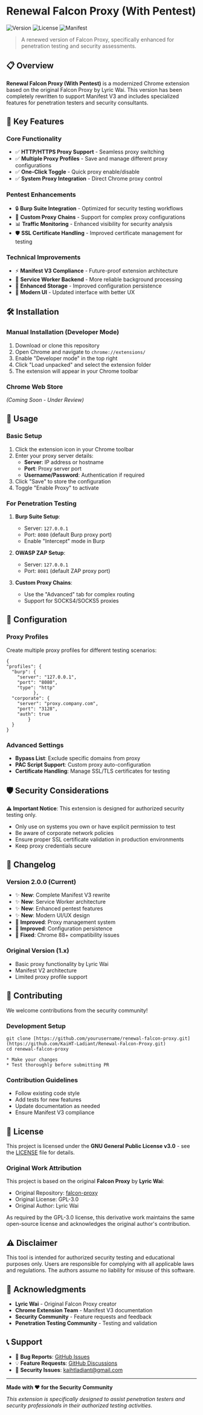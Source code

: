 # Renewal Falcon Proxy (With Pentest)

![Version](https://img.shields.io/badge/version-2.0.0-blue.svg)
![License](https://img.shields.io/badge/license-GPL--3.0-green.svg)
![Manifest](https://img.shields.io/badge/manifest-v3-orange.svg)

> A renewed version of Falcon Proxy, specifically enhanced for penetration testing and security assessments.

## 📋 Overview

**Renewal Falcon Proxy (With Pentest)** is a modernized Chrome extension based on the original Falcon Proxy by Lyric Wai. This version has been completely rewritten to support Manifest V3 and includes specialized features for penetration testers and security consultants.

## 🚀 Key Features

### Core Functionality
- ✅ **HTTP/HTTPS Proxy Support** - Seamless proxy switching
- ✅ **Multiple Proxy Profiles** - Save and manage different proxy configurations
- ✅ **One-Click Toggle** - Quick proxy enable/disable
- ✅ **System Proxy Integration** - Direct Chrome proxy control

### Pentest Enhancements
- 🔒 **Burp Suite Integration** - Optimized for security testing workflows
- 🎯 **Custom Proxy Chains** - Support for complex proxy configurations
- 📊 **Traffic Monitoring** - Enhanced visibility for security analysis
- 🛡️ **SSL Certificate Handling** - Improved certificate management for testing

### Technical Improvements
- ⚡ **Manifest V3 Compliance** - Future-proof extension architecture
- 🔧 **Service Worker Backend** - More reliable background processing
- 💾 **Enhanced Storage** - Improved configuration persistence
- 🎨 **Modern UI** - Updated interface with better UX

## 🛠️ Installation

### Manual Installation (Developer Mode)
1. Download or clone this repository
2. Open Chrome and navigate to `chrome://extensions/`
3. Enable "Developer mode" in the top right
4. Click "Load unpacked" and select the extension folder
5. The extension will appear in your Chrome toolbar

### Chrome Web Store
*(Coming Soon - Under Review)*

## 📖 Usage

### Basic Setup
1. Click the extension icon in your Chrome toolbar
2. Enter your proxy server details:
   - **Server**: IP address or hostname
   - **Port**: Proxy server port
   - **Username/Password**: Authentication if required
3. Click "Save" to store the configuration
4. Toggle "Enable Proxy" to activate

### For Penetration Testing
1. **Burp Suite Setup**:
   - Server: `127.0.0.1`
   - Port: `8080` (default Burp proxy port)
   - Enable "Intercept" mode in Burp

2. **OWASP ZAP Setup**:
   - Server: `127.0.0.1`
   - Port: `8081` (default ZAP proxy port)

3. **Custom Proxy Chains**:
   - Use the "Advanced" tab for complex routing
   - Support for SOCKS4/SOCKS5 proxies

## 🔧 Configuration

### Proxy Profiles
Create multiple proxy profiles for different testing scenarios:   
```
{
"profiles": {
  "burp": {
    "server": "127.0.0.1",
    "port": "8080",
    "type": "http"
          },
  "corporate": {
    "server": "proxy.company.com",
    "port": "3128",
    "auth": true
        }
  }
}
```

### Advanced Settings
- **Bypass List**: Exclude specific domains from proxy
- **PAC Script Support**: Custom proxy auto-configuration
- **Certificate Handling**: Manage SSL/TLS certificates for testing

## 🛡️ Security Considerations

**⚠️ Important Notice**: This extension is designed for authorized security testing only.

- Only use on systems you own or have explicit permission to test
- Be aware of corporate network policies
- Ensure proper SSL certificate validation in production environments
- Keep proxy credentials secure

## 📝 Changelog

### Version 2.0.0 (Current)
- ✨ **New**: Complete Manifest V3 rewrite
- ✨ **New**: Service Worker architecture
- ✨ **New**: Enhanced pentest features
- ✨ **New**: Modern UI/UX design
- 🔧 **Improved**: Proxy management system
- 🔧 **Improved**: Configuration persistence
- 🐛 **Fixed**: Chrome 88+ compatibility issues

### Original Version (1.x)
- Basic proxy functionality by Lyric Wai
- Manifest V2 architecture
- Limited proxy profile support

## 🤝 Contributing

We welcome contributions from the security community!

### Development Setup
```
git clone [https://github.com/yourusername/renewal-falcon-proxy.git](https://github.com/KaiHT-Ladiant/Renewal-Falcon-Proxy.git)
cd renewal-falcon-proxy

* Make your changes
* Test thoroughly before submitting PR
```

### Contribution Guidelines
- Follow existing code style
- Add tests for new features
- Update documentation as needed
- Ensure Manifest V3 compliance

## 📄 License

This project is licensed under the **GNU General Public License v3.0** - see the [LICENSE](LICENSE) file for details.

### Original Work Attribution
This project is based on the original **Falcon Proxy** by **Lyric Wai**:
- Original Repository: [falcon-proxy](https://github.com/lyricwai/falcon-proxy)
- Original License: GPL-3.0
- Original Author: Lyric Wai

As required by the GPL-3.0 license, this derivative work maintains the same open-source license and acknowledges the original author's contribution.

## ⚠️ Disclaimer

This tool is intended for authorized security testing and educational purposes only. Users are responsible for complying with all applicable laws and regulations. The authors assume no liability for misuse of this software.

## 🙏 Acknowledgments

- **Lyric Wai** - Original Falcon Proxy creator
- **Chrome Extension Team** - Manifest V3 documentation
- **Security Community** - Feature requests and feedback
- **Penetration Testing Community** - Testing and validation

## 📞 Support

- 🐛 **Bug Reports**: [GitHub Issues](https://github.com/KaiHT-Ladiant/Renewal-Falcon-Proxy/issues)
- 💡 **Feature Requests**: [GitHub Discussions](https://github.com/KaiHT-Ladiant/Renewal-Falcon-Proxy/discussions)
- 📧 **Security Issues**: kaihtladiant@gmail.com

---

**Made with ❤️ for the Security Community**

*This extension is specifically designed to assist penetration testers and security professionals in their authorized testing activities.*

